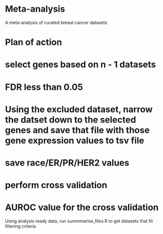 # Meta-analysis
A meta-analysis of curated breast cancer datasets

# Plan of action
# select genes based on n - 1 datasets
# FDR less than 0.05
# Using the excluded dataset, narrow the datset down to the selected genes and save that file with those gene expression values to tsv file
# save race/ER/PR/HER2 values
# perform cross validation
# AUROC value for the cross validation


Using analysis ready data, run summmarise_files.R to get datasets that fit filtering criteria